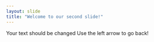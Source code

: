 ```yaml
---
layout: slide
title: "Welcome to our second slide!"
---
```

Your text should be changed
Use the left arrow to go back!
